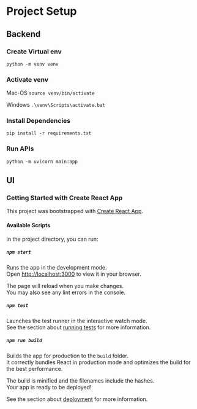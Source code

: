 # Project Setup

## Backend

### Create Virtual env
`python -m venv venv`

### Activate venv

Mac-OS
`source venv/bin/activate`

Windows
`.\venv\Scripts\activate.bat`

### Install Dependencies

`pip install -r requirements.txt`

### Run APIs
`python -m uvicorn main:app`


## UI

### Getting Started with Create React App

This project was bootstrapped with [Create React App](https://github.com/facebook/create-react-app).

#### Available Scripts

In the project directory, you can run:

##### `npm start`

Runs the app in the development mode.\
Open [http://localhost:3000](http://localhost:3000) to view it in your browser.

The page will reload when you make changes.\
You may also see any lint errors in the console.

##### `npm test`

Launches the test runner in the interactive watch mode.\
See the section about [running tests](https://facebook.github.io/create-react-app/docs/running-tests) for more information.

##### `npm run build`

Builds the app for production to the `build` folder.\
It correctly bundles React in production mode and optimizes the build for the best performance.

The build is minified and the filenames include the hashes.\
Your app is ready to be deployed!

See the section about [deployment](https://facebook.github.io/create-react-app/docs/deployment) for more information.
